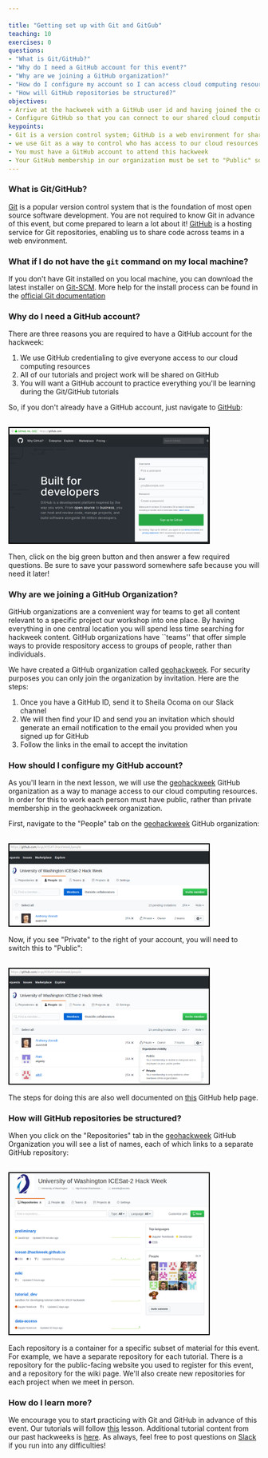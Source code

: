 ```yaml
---

title: "Getting set up with Git and GitGub"
teaching: 10
exercises: 0
questions:
- "What is Git/GitHub?"
- "Why do I need a GitHub account for this event?"
- "Why are we joining a GitHub organization?"
- "How do I configure my account so I can access cloud computing resources?"
- "How will GitHub repositories be structured?" 
objectives:
- Arrive at the hackweek with a GitHub user id and having joined the correct GitHub organization
- Configure GitHub so that you can connect to our shared cloud computing resources
keypoints:
- Git is a version control system; GitHub is a web environment for sharing code
- we use Git as a way to control who has access to our cloud resources
- You must have a GitHub account to attend this hackweek
- Your GitHub membership in our organization must be set to "Public" so you can access our shared cloud resources
---
```


### What is Git/GitHub?

[Git](https://git-scm.com/) is a popular version control system that is the foundation of most open source software development. You are not required to know Git in advance of this event, but come prepared to learn a lot about it! [GitHub](https:/github.com) is a hosting service for Git repositories, enabling us to share code across teams in a web environment.  

### What if I do not have the `git` command on my local machine?

If you don't have Git installed on you local machine, you can download the latest installer on [Git-SCM](https://git-scm.com). More help for the install process can be found in the [official Git documentation](https://git-scm.com/book/en/v2/Getting-Started-Installing-Git)

### Why do I need a GitHub account? 

There are three reasons you are required to have a GitHub account for the hackweek:

1. We use GitHub credentialing to give everyone access to our cloud computing resources
2. All of our tutorials and project work will be shared on GitHub
3. You will want a GitHub account to practice everything you'll be learning during the Git/GitHub tutorials

So, if you don't already have a GitHub account, just navigate to [GitHub](https://github.com/):

<br>
<img src="../files/images/github-signup.png" width = "400" style="border:2px solid black">
<br>

Then, click on the big green button and then answer a few required questions. Be sure to save your password somewhere safe because you will need it later!

### Why are we joining a GitHub Organization?

GitHub organizations are a convenient way for teams to get all content relevant to a specific project our workshop into one place. By having everything in one central location you will spend less time searching for hackweek content. GitHub organizations have ``teams'' that offer simple ways to provide respository access to groups of people, rather than individuals.

We have created a GitHub organization called [geohackweek](https://github.com/geohackweek). For security purposes you can only join the organization by invitation. Here are the steps:

1. Once you have a GitHub ID, send it to Sheila Ocoma on our Slack channel
2. We will then find your ID and send you an invitation which should generate an email notification to the email you provided when you signed up for GitHub
3. Follow the links in the email to accept the invitation

### How should I configure my GitHub account?

As you'll learn in the next lesson, we will use the [geohackweek](https://github.com/geohackweek) GitHub organization as a way to manage access to our cloud computing resources. In order for this to work each person must have public, rather than private membership in the geohackweek organization.

First, navigate to the "People" tab on the [geohackweek](https://github.com/geohackweek) GitHub organization:

<br>
<img src="../files/images/private-github.png" width = "400" style="border:2px solid black">
<br>

Now, if you see "Private" to the right of your account, you will need to switch this to "Public":


<br>
<img src="../files/images/public-github.png" width = "400" style="border:2px solid black">
<br>

The steps for doing this are also well documented on [this](https://help.github.com/en/articles/publicizing-or-hiding-organization-membership) GitHub help page. 

### How will GitHub repositories be structured?

When you click on the "Repositories" tab in the [geohackweek](https://github.com/geohackweek) GitHub Organization you will see a list of names, each of which links to a separate GitHub repository:


<br>
<img src="../files/images/repos.png" width = "400" style="border:2px solid black">
<br>

Each repository is a container for a specific subset of material for this event. For example, we have a separate repository for each tutorial. There is a repository for the public-facing website you used to register for this event, and a repository for the wiki page. We'll also create new repositories for each project when we meet in person.

### How do I learn more?

We encourage you to start practicing with Git and GitHub in advance of this event. Our tutorials will follow [this](https://berkeley-stat159-f17.github.io/stat159-f17/lectures/01-git/Git-Tutorial..html) lesson. Additional tutorial content from our past hackweeks is [here](https://geohackweek.github.io/Introductory/03-git-tutorial/). As always, feel free to post questions on
[Slack](https://icesat2hackweek2019.slack.com/messages/CDQFBU571/) if you run into any difficulties!

